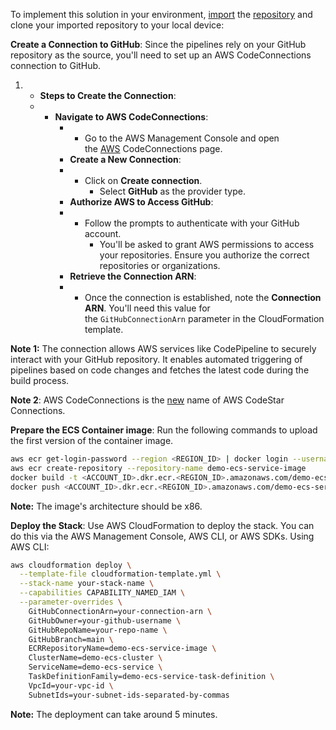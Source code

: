 To implement this solution in your environment, [import](https://github.com/new/import) the [repository](https://github.com/javiercarreraruiz/codepipeline-ecs-deploy-blog) and clone your imported repository to your local device:


****Create a Connection to GitHub****: Since the pipelines rely on your GitHub repository as the source, you'll need to set up an AWS CodeConnections connection to GitHub.

1. - ****Steps to Create the Connection****:
    - - ****Navigate to AWS CodeConnections****:
        - - Go to the AWS Management Console and open the [AWS](https://console.aws.amazon.com/codesuite/settings/connections) CodeConnections page.
        - ****Create a New Connection****:
        - - Click on ****Create connection****.
            - Select ****GitHub**** as the provider type.
        - ****Authorize AWS to Access GitHub****:
        - - Follow the prompts to authenticate with your GitHub account.
            - You'll be asked to grant AWS permissions to access your repositories. Ensure you authorize the correct repositories or organizations.
        - ****Retrieve the Connection ARN****:
        - - Once the connection is established, note the ****Connection ARN****. You'll need this value for the `GitHubConnectionArn` parameter in the CloudFormation template.

****Note 1:**** The connection allows AWS services like CodePipeline to securely interact with your GitHub repository. It enables automated triggering of pipelines based on code changes and fetches the latest code during the build process.

****Note 2****: AWS CodeConnections is the [new](https://aws.amazon.com/about-aws/whats-new/2024/03/aws-codeconnections-formerly-codestar-connections/) name of AWS CodeStar Connections.

****Prepare the ECS Container image****: Run the following commands to upload the first version of the container image.

```bash
aws ecr get-login-password --region <REGION_ID> | docker login --username AWS --password-stdin <ACCOUNT_ID>.dkr.ecr.<REGION_ID>.amazonaws.com
aws ecr create-repository --repository-name demo-ecs-service-image
docker build -t <ACCOUNT_ID>.dkr.ecr.<REGION_ID>.amazonaws.com/demo-ecs-service-image .
docker push <ACCOUNT_ID>.dkr.ecr.<REGION_ID>.amazonaws.com/demo-ecs-service-image
```

****Note:**** The image's architecture should be x86.

****Deploy the Stack****: Use AWS CloudFormation to deploy the stack. You can do this via the AWS Management Console, AWS CLI, or AWS SDKs. Using AWS CLI:

```bash
aws cloudformation deploy \
  --template-file cloudformation-template.yml \
  --stack-name your-stack-name \
  --capabilities CAPABILITY_NAMED_IAM \
  --parameter-overrides \
    GitHubConnectionArn=your-connection-arn \
    GitHubOwner=your-github-username \
    GitHubRepoName=your-repo-name \
    GitHubBranch=main \
    ECRRepositoryName=demo-ecs-service-image \
    ClusterName=demo-ecs-cluster \
    ServiceName=demo-ecs-service \
    TaskDefinitionFamily=demo-ecs-service-task-definition \
    VpcId=your-vpc-id \
    SubnetIds=your-subnet-ids-separated-by-commas
```

****Note:**** The deployment can take around 5 minutes.